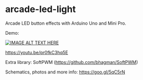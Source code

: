 # arcade-led-light
Arcade LED button effects with Arduino Uno and Mini Pro.

Demo:

[![IMAGE ALT TEXT HERE](https://img.youtube.com/vi/pr0fkC3hq5E/0.jpg)](https://www.youtube.com/watch?v=pr0fkC3hq5E)

https://youtu.be/pr0fkC3hq5E


Extra library: SoftPWM (https://github.com/bhagman/SoftPWM)

Schematics, photos and more info: https://goo.gl/5qC5rN
